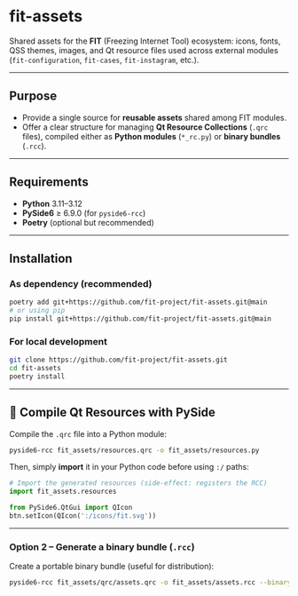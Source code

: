 # fit-assets

Shared assets for the **FIT** (Freezing Internet Tool) ecosystem: icons, fonts, QSS themes, images, and Qt resource files used across external modules (`fit-configuration`, `fit-cases`, `fit-instagram`, etc.).

---

## Purpose
- Provide a single source for **reusable assets** shared among FIT modules.
- Offer a clear structure for managing **Qt Resource Collections** (`.qrc` files), compiled either as **Python modules** (`*_rc.py`) or **binary bundles** (`.rcc`).

---

## Requirements
- **Python** 3.11–3.12  
- **PySide6** ≥ 6.9.0 (for `pyside6-rcc`)  
- **Poetry** (optional but recommended)

---

## Installation

### As dependency (recommended)
```bash
poetry add git+https://github.com/fit-project/fit-assets.git@main
# or using pip
pip install git+https://github.com/fit-project/fit-assets.git@main
```

### For local development
```bash
git clone https://github.com/fit-project/fit-assets.git
cd fit-assets
poetry install
```

---

## 🔧 Compile Qt Resources with **PySide**

Compile the `.qrc` file into a Python module:
```bash
pyside6-rcc fit_assets/resources.qrc -o fit_assets/resources.py
```
Then, simply **import** it in your Python code before using `:/` paths:
```python
# Import the generated resources (side-effect: registers the RCC)
import fit_assets.resources

from PySide6.QtGui import QIcon
btn.setIcon(QIcon(':/icons/fit.svg'))
```
---

### **Option 2 – Generate a binary bundle (`.rcc`)**
Create a portable binary bundle (useful for distribution):
```bash
pyside6-rcc fit_assets/qrc/assets.qrc -o fit_assets/assets.rcc --binary
```